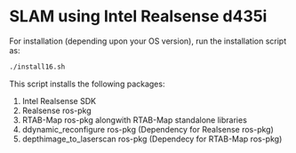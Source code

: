 # SLAM using Intel Realsense d435i

For installation (depending upon your OS version), run the installation script as:

```bash
./install16.sh
```
This script installs the following packages:
1) Intel Realsense SDK
2) Realsense ros-pkg
3) RTAB-Map ros-pkg alongwith RTAB-Map standalone libraries
4) ddynamic_reconfigure ros-pkg (Dependency for Realsense ros-pkg)
5) depthimage_to_laserscan ros-pkg (Dependecy for RTAB-Map ros-pkg)
